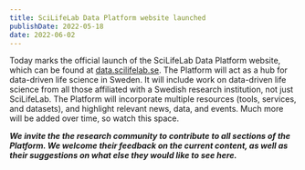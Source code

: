 ```yaml
---
title: SciLifeLab Data Platform website launched
publishDate: 2022-05-18
date: 2022-06-02
---
```


Today marks the official launch of the SciLifeLab Data Platform website, which can be found at [data.scilifelab.se](https://data.scilifelab.se). The Platform will act as a hub for data-driven life science in Sweden. It will include work on data-driven life science from all those affiliated with a Swedish research institution, not just SciLifeLab. The Platform will incorporate multiple resources (tools, services, and datasets), and highlight relevant news, data, and events. Much more will be added over time, so watch this space.

***We invite the the research community to contribute to all sections of the Platform. We welcome their feedback on the current content, as well as their suggestions on what else they would like to see here.***
